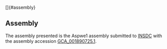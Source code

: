 []{#assembly}

Assembly
--------

The assembly presented is the Aspwe1 assembly submitted to
[INSDC](http://www.insdc.org) with the assembly accession
[GCA\_001890725.1](http://www.ebi.ac.uk/ena/data/view/GCA_001890725.1).
